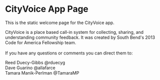 CityVoice App Page
==============

This is the static welcome page for the CityVoice app.

CityVoice is a place based call-in system for collecting, sharing, and understanding community feedback. It was created by South Bend's 2013 Code for America Fellowship team.
<br><br>
If you have any questions or comments you can direct them to: 

Reed Duecy-Gibbs  @rduecyg<br>
Dave Guarino @allafarce<br>
Tamara Manik-Perlman @TamaraMP<br>
